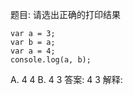 题目: 请选出正确的打印结果

    var a = 3;
    var b = a;
    var a = 4;
    console.log(a, b);
A. 4 4
B. 4 3
答案: 4 3
解释:
